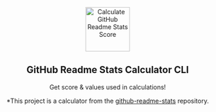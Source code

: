 <p align="center">
  <img width="100px" src="https://cdn-icons-png.flaticon.com/512/1067/1067641.png" align="center" alt="Calculate GitHub Readme Stats Score" />
  <h2 align="center">GitHub Readme Stats Calculator CLI</h2>
  <p align="center">Get score & values used in calculations!</p>
</p>

<p align="center">
  *This project is a calculator from the <a href="https://github.com/anuraghazra/github-readme-stats">github-readme-stats</a> repository.
</p>


